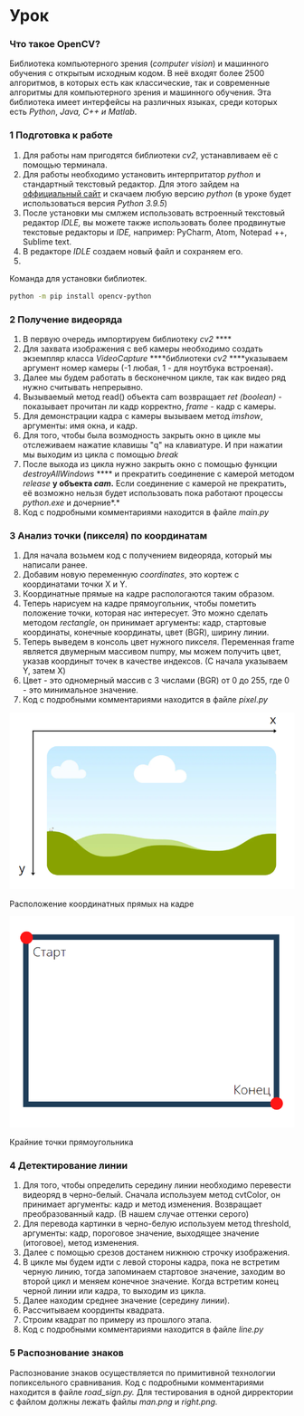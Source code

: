 # Урок

### Что такое OpenCV?

Библиотека компьютерного зрения (*computer vision*) и машинного обучения с открытым исходным кодом. В неё входят более 2500 алгоритмов, в которых есть как классические, так и современные алгоритмы для компьютерного зрения и машинного обучения. Эта библиотека имеет интерфейсы на различных языках, среди которых есть *Python*, *Java, C++ и Matlab*.

### 1 Подготовка к работе

1. Для работы нам пригодятся библиотеки *cv2*, устанавливаем её с помощью терминала.
2. Для работы необходимо установить интерпритатор *python* и стандартный текстовый редактор. Для этого зайдем на [оффициальный сайт](https://www.python.org/) и скачаем любую версию *python* (в уроке будет использоваться версия *Python 3.9.5*)
3. После установки мы смлжем использовать встроенный текстовый редактор *IDLE,* вы можете также использовать более продвинутые текстовые редакторы и *IDE,* например: PyCharm, Atom, Notepad ++, Sublime text.
4. В редакторе *IDLE* создаем новый файл и сохраняем его.
5. 
Команда для установки библиотек.
```bash
python -m pip install opencv-python
```

### 2 Получение видеоряда

1. В первую очередь импортируем библиотеку *cv2* ****
2. Для захвата изображения с веб камеры необходимо создать экземпляр класса *VideoCapture* ****библиотеки *cv2*  ****указываем аргумент номер камеры (-1 любая, 1 - для ноутбука встроеная)**.** 
3. Далее мы будем работать в бесконечном цикле, так как видео ряд нужно считывать непрерывно.
4. Вызываемый метод read() объекта cam возвращает *ret (boolean)* - показывает прочитан ли кадр корректно, *frame* - кадр с камеры.
5. Для демонстрации кадра с камеры вызываем метод *imshow*, аргументы: имя окна, и кадр. 
6. Для того, чтобы была возмодность закрыть окно в цикле мы отслеживаем нажатие клавишы "q" на клавиатуре. И при нажатии мы выходим из цикла с помощью *break*
7. После выхода из цикла нужно закрыть окно с помощью функции *destroyAllWindows* **** и прекратить соединение с камерой методом *release* ****у объекта *cam***.** Если соединение с камерой не прекратить, её возможно нельзя будет использовать пока работают процессы *python.exe* и дочерние*.*
8. Код с подробными комментариями находится в файле *main.py*

### 3 Анализ точки (пикселя) по координатам

1. Для начала возьмем код с получением видеоряда, который мы написали ранее.
2. Добавим новую переменную *coordinates*, это кортеж с координатами точки X и Y.
3. Координатные прямые на кадре распологаются таким образом.
4. Теперь нарисуем на кадре прямоугольник, чтобы пометить положение точки, которая нас интересует. Это можно сделать методом *rectangle*, он принимает аргументы: кадр, стартовые координаты, конечные координаты, цвет (BGR), ширину линии.
5. Теперь выведем в консоль цвет нужного пикселя. Переменная frame является двумерным массивом numpy, мы можем получить цвет, указав координыт точек в качестве индексов. (С начала указываем Y, затем X)
6. Цвет - это одномерный массив с 3 числами (BGR) от 0 до 255, где 0 - это минимальное значение.
7. Код с подробными комментариями находится в файле *pixel.py*

![Расположение координатных прямых на кадре](Untitled.png)

Расположение координатных прямых на кадре

![Крайние точки прямоугольника](Untitled%201.png)

Крайние точки прямоугольника

### 4 Детектирование линии

1. Для того, чтобы определить середину линии необходимо перевести видеоряд в черно-белый. Сначала используем метод cvtColor, он принимает аргументы: кадр и метод изменения. Возвращает преобразованный кадр.  (В нашем случае оттенки серого)
2. Для перевода картинки в черно-белую используем метод threshold, аргументы: кадр, пороговое значение, выходящее значение (итоговое), метод изменения.
3. Далее с помощью срезов достанем нижнюю строчку изображения.
4. В цикле мы будем идти с левой стороны кадра, пока не встретим черную линию, тогда запоминаем стартовое значение, заходим во второй цикл и меняем конечное значение.
Когда встретим конец черной линии или кадра, то выходим из цикла.
5. Далее находим среднее значение (середину линии).
6. Рассчитываем координты квадрата.
7. Строим квадрат по примеру из прошлого этапа.
8. Код с подробными комментариями находится в файле *line.py*

### 5 Распознование знаков

Распознование знаков осуществляется по примитивной технологии попиксельного сравнивания. Код с подробными комментариями находится в файле *road_sign.py.* Для тестирования в одной дирректории с файлом должны лежать файлы *man.png* и *right.png.*
